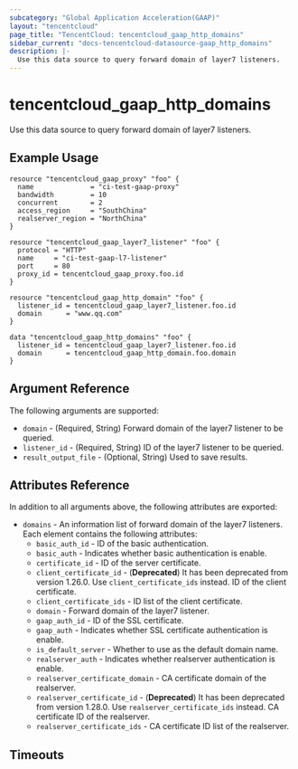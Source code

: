 ```yaml
---
subcategory: "Global Application Acceleration(GAAP)"
layout: "tencentcloud"
page_title: "TencentCloud: tencentcloud_gaap_http_domains"
sidebar_current: "docs-tencentcloud-datasource-gaap_http_domains"
description: |-
  Use this data source to query forward domain of layer7 listeners.
---
```


# tencentcloud_gaap_http_domains

Use this data source to query forward domain of layer7 listeners.

## Example Usage

```hcl
resource "tencentcloud_gaap_proxy" "foo" {
  name              = "ci-test-gaap-proxy"
  bandwidth         = 10
  concurrent        = 2
  access_region     = "SouthChina"
  realserver_region = "NorthChina"
}

resource "tencentcloud_gaap_layer7_listener" "foo" {
  protocol = "HTTP"
  name     = "ci-test-gaap-l7-listener"
  port     = 80
  proxy_id = tencentcloud_gaap_proxy.foo.id
}

resource "tencentcloud_gaap_http_domain" "foo" {
  listener_id = tencentcloud_gaap_layer7_listener.foo.id
  domain      = "www.qq.com"
}

data "tencentcloud_gaap_http_domains" "foo" {
  listener_id = tencentcloud_gaap_layer7_listener.foo.id
  domain      = tencentcloud_gaap_http_domain.foo.domain
}
```

## Argument Reference

The following arguments are supported:

* `domain` - (Required, String) Forward domain of the layer7 listener to be queried.
* `listener_id` - (Required, String) ID of the layer7 listener to be queried.
* `result_output_file` - (Optional, String) Used to save results.

## Attributes Reference

In addition to all arguments above, the following attributes are exported:

* `domains` - An information list of forward domain of the layer7 listeners. Each element contains the following attributes:
  * `basic_auth_id` - ID of the basic authentication.
  * `basic_auth` - Indicates whether basic authentication is enable.
  * `certificate_id` - ID of the server certificate.
  * `client_certificate_id` - (**Deprecated**) It has been deprecated from version 1.26.0. Use `client_certificate_ids` instead. ID of the client certificate.
  * `client_certificate_ids` - ID list of the client certificate.
  * `domain` - Forward domain of the layer7 listener.
  * `gaap_auth_id` - ID of the SSL certificate.
  * `gaap_auth` - Indicates whether SSL certificate authentication is enable.
  * `is_default_server` - Whether to use as the default domain name.
  * `realserver_auth` - Indicates whether realserver authentication is enable.
  * `realserver_certificate_domain` - CA certificate domain of the realserver.
  * `realserver_certificate_id` - (**Deprecated**) It has been deprecated from version 1.28.0. Use `realserver_certificate_ids` instead. CA certificate ID of the realserver.
  * `realserver_certificate_ids` - CA certificate ID list of the realserver.


## Timeouts

<no value>


